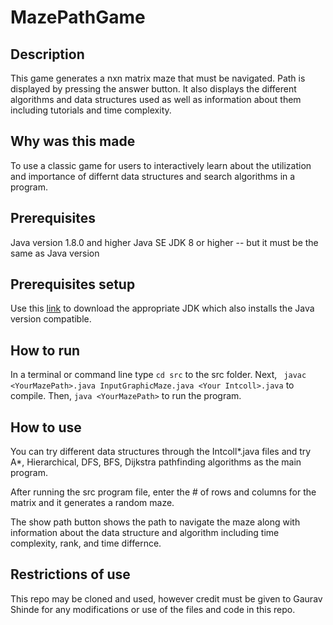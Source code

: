 # MazePathGame

## Description
This game generates a nxn matrix maze that must be navigated. Path is displayed by pressing the answer button. It also displays the different algorithms and data structures used as well as information about them including tutorials and time complexity.

## Why was this made
To use a classic game for users to interactively learn about the utilization and importance of differnt data structures and search algorithms in a program.

## Prerequisites
Java version 1.8.0 and higher
Java SE JDK 8 or higher -- but it must be the same as Java version

## Prerequisites setup
Use this [link](https://www.oracle.com/java/technologies/javase-downloads.html) to download the appropriate JDK which also installs the Java version compatible.

## How to run
In a terminal or command line type ```cd src``` to the src folder. Next, ``` javac <YourMazePath>.java InputGraphicMaze.java <Your Intcoll>.java``` to compile. Then, ``` java <YourMazePath> ``` to run the program.

## How to use
You can try different data structures through the Intcoll*.java files and try A*, Hierarchical, DFS, BFS, Dijkstra pathfinding algorithms as the main program.

After running the src program file, enter the # of rows and columns for the matrix and it generates a random maze. 

The show path button shows the path to navigate the maze along with information about the data structure and algorithm including time complexity, rank, and time differnce.

## Restrictions of use 
This repo may be cloned and used, however credit must be given to Gaurav Shinde for any modifications or use of the files and code in this repo.
